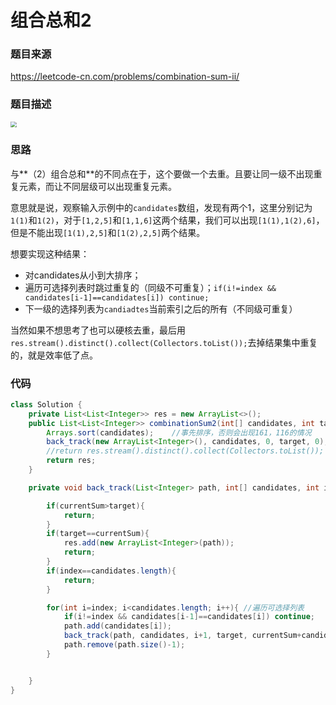 # 组合总和2

### 题目来源

https://leetcode-cn.com/problems/combination-sum-ii/

### 题目描述

<img src="F:\githubre\AlgorithmStudy\back-track\images\组合总和2.png" style="zoom:60%;" />



### 思路

与**（2）组合总和**的不同点在于，这个要做一个去重。且要让同一级不出现重复元素，而让不同层级可以出现重复元素。

意思就是说，观察输入示例中的`candidates`数组，发现有两个1，这里分别记为`1(1)`和`1(2)`，对于`[1,2,5]`和`[1,1,6]`这两个结果，我们可以出现`[1(1),1(2),6]`，但是不能出现`[1(1),2,5]`和`[1(2),2,5]`两个结果。

想要实现这种结果：

- 对candidates从小到大排序；
- 遍历可选择列表时跳过重复的（同级不可重复）；`if(i!=index && candidates[i-1]==candidates[i]) continue;`
- 下一级的选择列表为`candiadtes`当前索引之后的所有（不同级可重复）

当然如果不想思考了也可以硬核去重，最后用`res.stream().distinct().collect(Collectors.toList());`去掉结果集中重复的，就是效率低了点。



### 代码

```java
class Solution {
    private List<List<Integer>> res = new ArrayList<>();
    public List<List<Integer>> combinationSum2(int[] candidates, int target) {
        Arrays.sort(candidates);	//事先排序，否则会出现161，116的情况
        back_track(new ArrayList<Integer>(), candidates, 0, target, 0);
        //return res.stream().distinct().collect(Collectors.toList());  //硬核去重
        return res;
    }

    private void back_track(List<Integer> path, int[] candidates, int index, int target, int currentSum){

        if(currentSum>target){
            return;
        }
        if(target==currentSum){
            res.add(new ArrayList<Integer>(path));
            return;
        }
        if(index==candidates.length){
            return;
        }

        for(int i=index; i<candidates.length; i++){	//遍历可选择列表
            if(i!=index && candidates[i-1]==candidates[i]) continue;    //去重
            path.add(candidates[i]);
            back_track(path, candidates, i+1, target, currentSum+candidates[i]);
            path.remove(path.size()-1);
        }


    }
}
```



